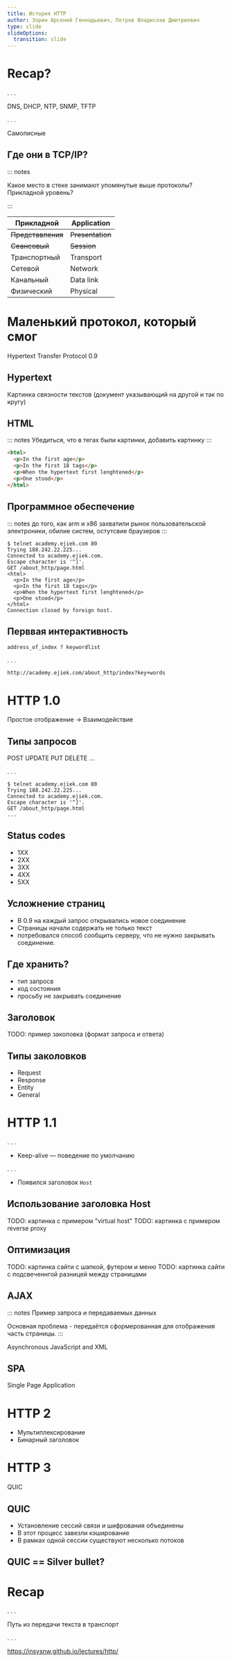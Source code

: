 ```yaml
---
title: История HTTP
author: Зорин Арсений Геннадьевич, Петров Владислав Дмитриевич
type: slide
slideOptions:
  transition: slide
---
```


# Recap?

. . .

DNS, DHCP, NTP, SNMP, TFTP

. . .

Самописные

## Где они в TCP/IP?
::: notes

Какое место в стеке занимают упомянутые выше протоколы?
Прикладной уровень?

:::

| Прикладной        | Application      |
| --                | --               |
| ~~Представления~~ | ~~Presentation~~ |
| ~~Сеансовый~~     | ~~Session~~      |
| Транспортный      | Transport        |
| Сетевой           | Network          |
| Канальный         | Data link        |
| Физический        | Physical         |

# Маленький протокол, который смог

Hypertext Transfer Protocol 0.9

## Hypertext

Картинка связности текстов (документ указывающий на другой и так по кругу)

## HTML
::: notes
Убедиться, что в тегах были картинки, добавить картинку
:::

```html
<html>
  <p>In the first age</p>
  <p>In the first 18 tags</p>
  <p>When the hypertext first lenghtened</p>
  <p>One stood</p>
</html>
```

## Программное обеспечение
::: notes
до того, как arm и x86 захватили рынок пользовательской электроники, обилие систем, остутсвие браузеров
:::

```
$ telnet academy.ejiek.com 80
Trying 188.242.22.225...
Connected to academy.ejiek.com.
Escape character is '^]'.
GET /about_http/page.html
<html>
  <p>In the first age</p>
  <p>In the first 18 tags</p>
  <p>When the hypertext first lenghtened</p>
  <p>One stood</p>
</html>
Connection closed by foreign host.
```

## Перввая интерактивность

`address_of_index ? keywordlist`

. . .

`http://academy.ejiek.com/about_http/index?key+words`

# HTTP 1.0

Простое отображение -> Взаимодействие

## Типы запросов

POST UPDATE PUT DELETE ...

. . .

```
$ telnet academy.ejiek.com 80
Trying 188.242.22.225...
Connected to academy.ejiek.com.
Escape character is '^]'.
GET /about_http/page.html
...
```

## Status codes

* 1XX
* 2XX
* 3XX
* 4XX
* 5XX

## Усложнение страниц

* В 0.9 на каждый запрос открывались новое соединение
* Страницы начали содержать не только текст
* потребовался способ сообщить серверу, что не нужно закрывать соединение.

## Где хранить?

* тип запросв
* код состояния
* просьбу не закрывать соединение

## Заголовок

TODO: пример заколовка (формат запроса и ответа)

## Типы заколовков

* Request
* Response
* Entity
* General

# HTTP 1.1

. . .

* Keep-alive — поведение по умолчанию

. . .

* Появился заголовок `Host`

## Использование заголовка Host

TODO: картинка с примером "virtual host"
TODO: картинка с примером reverse proxy

## Оптимизация

TODO: картинка сайти с шапкой, футером и меню
TODO: картинка сайти с подсвеченнгой разницей между страницами

## AJAX
::: notes
Пример запроса и передаваемых данных

Основная проблема - передаётся сформерованная для отображения часть страницы.
:::

Asynchronous JavaScript and XML

## SPA

Single Page Application

# HTTP 2

* Мультиплексирование 
* Бинарный заголовок

# HTTP 3

QUIC

## QUIC

* Установление сессий связи и шифрования объединены
* В этот процесс завезли кэширование
* В рамках одной сессии существуют несколько потоков

## QUIC == Silver bullet?

# Recap

. . .

Путь из передачи текста в транспорт

. . .

https://insysnw.github.io/lectures/http/
